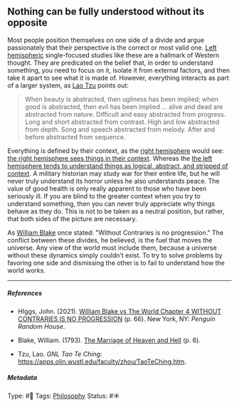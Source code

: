 ## Nothing can be fully understood without its opposite

Most people position themselves on one side of a divide and argue passionately that their perspective is the correct or most valid one. [Left hemispheric](Left%20hemisphere.md) single-focused studies like these are a hallmark of Western thought. They are predicated on the belief that, in order to understand something, you need to focus on it, isolate it from external factors, and then take it apart to see what it is made of. However, everything interacts as part of a larger system, as [Lao Tzu]() points out: 

 > 
 > When beauty is abstracted, then ugliness has been implied; when good is abstracted, then evil has been implied ... alive and dead are abstracted from nature. Difficult and easy abstracted from progress. Long and short abstracted from contrast. High and low abstracted from depth. Song and speech abstracted from melody. After and before abstracted from sequence.

Everything is defined by their context, as the [right hemisphere](Right%20hemisphere.md) would see: [the right hemisphere sees things in their context](The%20right%20hemisphere%20sees%20things%20in%20their%20context.md). Whereas the [the left hemisphere tends to understand things as logical, abstract, and stripped of context](The%20left%20hemisphere%20tends%20to%20understand%20things%20as%20logical,%20abstract,%20and%20stripped%20of%20context.md). A military historian may study war for their entire life, but he will never truly understand its horror unless he also understands peace. The value of good health is only really apparent to those who have been seriously ill. If you are blind to the greater context when you try to understand something, then you can never truly appreciate why things behave as they do. This is not to be taken as a neutral position, but rather, that both sides of the picture are necessary. 

As [William Blake]() once stated: "Without Contraries is no progression." The conflict between these divides, he believed, is the fuel that moves the universe. Any view of the world must include them, because a universe without these dynamics simply couldn’t exist. To try to solve problems by favoring one side and dismissing the other is to fail to understand how the world works.

---

##### References

* HIggs, John. (2021). [William Blake vs The World Chapter 4 WITHOUT CONTRARIES IS NO PROGRESSION](William%20Blake%20vs%20The%20World%20Chapter%204%20WITHOUT%20CONTRARIES%20IS%20NO%20PROGRESSION.md) (p. 66). New York, NY: *Penguin Random House*.

* Blake, William. (1793). [The Marriage of Heaven and Hell](The%20Marriage%20of%20Heaven%20and%20Hell.md) (p. 6).

* Tzu, Lao. *GNL Tao Te Ching*: https://apps.olin.wustl.edu/faculty/zhou/TaoTeChing.htm.

##### Metadata

Type: #🔴 
Tags: [Philosophy](Philosophy.md) 
Status: #☀️ 
